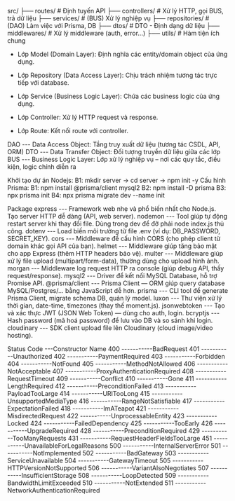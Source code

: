src/
├── routes/ # Định tuyến API
├── controllers/ # Xử lý HTTP, gọi BUS, trả dữ liệu
├── services/ # (BUS) Xử lý nghiệp vụ
├── repositories/ # (DAO) Làm việc với Prisma, DB
├── dtos/ # DTO - Định dạng dữ liệu
├── middlewares/ # Xử lý middleware (auth, error...)
├── utils/ # Hàm tiện ích chung

- Lớp Model (Domain Layer): Định nghĩa các entity/domain object của ứng dụng.

- Lớp Repository (Data Access Layer): Chịu trách nhiệm tương tác trực tiếp với database.

- Lớp Service (Business Logic Layer): Chứa các business logic của ứng dụng.

- Lớp Controller: Xử lý HTTP request và response.

- Lớp Route: Kết nối route với controller.

DAO --- Data Access Object: Tầng truy xuất dữ liệu (tương tác CSDL, API, ORM)
DTO --- Data Transfer Object: Đối tượng truyền dữ liệu giữa các lớp
BUS --- Business Logic Layer: Lớp xử lý nghiệp vụ – nơi các quy tắc, điều kiện, logic chính diễn ra

Khởi tạo dự án Nodejs:
B1: mkdir server -> cd server -> npm init -y
Cấu hình Prisma:
B1: npm install @prisma/client mysql2
B2: npm install -D prisma
B3: npx prisma init
B4: npx prisma migrate dev --name init

Package
express --- Framework web nhẹ và phổ biến nhất cho Node.js. Tạo server HTTP dễ dàng (API, web server).
nodemon --- Tool giúp tự động restart server khi thay đổi file. Dùng trong dev để đỡ phải node index.js thủ công.
dotenv --- Load biến môi trường từ file .env (ví dụ: DB_PASSWORD, SECRET_KEY).
cors --- Middleware để cấu hình CORS (cho phép client từ domain khác gọi API của bạn).
helmet --- Middleware giúp tăng bảo mật cho app Express (thêm HTTP headers bảo vệ).
multer --- Middleware giúp xử lý file upload (multipart/form-data), thường dùng cho upload hình ảnh.
morgan --- Middleware log request HTTP ra console (giúp debug API, thấy request/response).
mysql2 --- Driver để kết nối MySQL Database, hỗ trợ Promise API.
@prisma/client --- Prisma Client — ORM giúp query database MySQL/Postgres/... bằng JavaScript dễ hơn.
prisma --- CLI tool để generate Prisma Client, migrate schema DB, quản lý model.
luxon --- Thư viện xử lý thời gian, date-time, timezones (thay thế moment.js).
jsonwebtoken --- Tạo và xác thực JWT (JSON Web Token) — dùng cho auth, login.
bcryptjs --- Hash password (mã hoá password) để lưu vào DB và so sánh khi login.
cloudinary --- SDK client upload file lên Cloudinary (cloud image/video hosting).

Status Code ---Constructor Name
400 -----------BadRequest
401 -----------Unauthorized
402 -----------PaymentRequired
403 -----------Forbidden
404 -----------NotFound
405 -----------MethodNotAllowed
406 -----------NotAcceptable
407 -----------ProxyAuthenticationRequired
408 -----------RequestTimeout
409 -----------Conflict
410 -----------Gone
411 -----------LengthRequired
412 -----------PreconditionFailed
413 -----------PayloadTooLarge
414 -----------URITooLong
415 -----------UnsupportedMediaType
416 -----------RangeNotSatisfiable
417 -----------ExpectationFailed
418 -----------ImATeapot
421 -----------MisdirectedRequest
422 -----------UnprocessableEntity
423 -----------Locked
424 -----------FailedDependency
425 -----------TooEarly
426 -----------UpgradeRequired
428 -----------PreconditionRequired
429 -----------TooManyRequests
431 -----------RequestHeaderFieldsTooLarge
451 -----------UnavailableForLegalReasons
500 -----------InternalServerError
501 -----------NotImplemented
502 -----------BadGateway
503 -----------ServiceUnavailable
504 -----------GatewayTimeout
505 -----------HTTPVersionNotSupported
506 -----------VariantAlsoNegotiates
507 -----------InsufficientStorage
508 -----------LoopDetected
509 -----------BandwidthLimitExceeded
510 -----------NotExtended
511 -----------NetworkAuthenticationRequired

